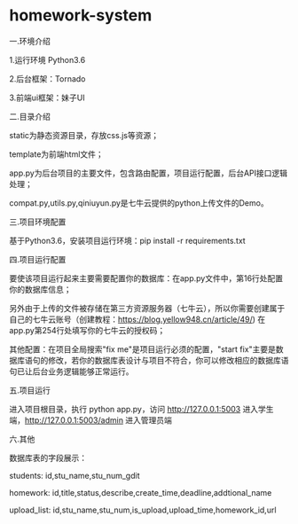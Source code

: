# homework-system

一.环境介绍

  1.运行环境 Python3.6

  2.后台框架：Tornado

  3.前端ui框架：妹子UI



二.目录介绍
  
  static为静态资源目录，存放css.js等资源；

  template为前端html文件；

  app.py为后台项目的主要文件，包含路由配置，项目运行配置，后台API接口逻辑处理；

  compat.py,utils.py,qiniuyun.py是七牛云提供的python上传文件的Demo。



三.项目环境配置

  基于Python3.6，安装项目运行环境：pip install -r requirements.txt


四.项目运行配置

  要使该项目运行起来主要需要配置你的数据库：在app.py文件中，第16行处配置你的数据库信息；

  另外由于上传的文件被存储在第三方资源服务器（七牛云），所以你需要创建属于自己的七牛云账号（创建教程：https://blog.yellow948.cn/article/49/) 在app.py第254行处填写你的七牛云的授权码；

  其他配置：在项目全局搜索"fix me"是项目运行必须的配置，"start fix"主要是数据库语句的修改，若你的数据库表设计与项目不符合，你可以修改相应的数据库语句已让后台业务逻辑能够正常运行。



五.项目运行

  进入项目根目录，执行 python app.py，访问 http://127.0.0.1:5003 进入学生端，http://127.0.0.1:5003/admin 进入管理员端



六.其他

  数据库表的字段展示：

  students: id,stu_name,stu_num_gdit

  homework: id,title,status,describe,create_time,deadline,addtional_name

  upload_list: id,stu_name,stu_num,is_upload,upload_time,homework_id,url

